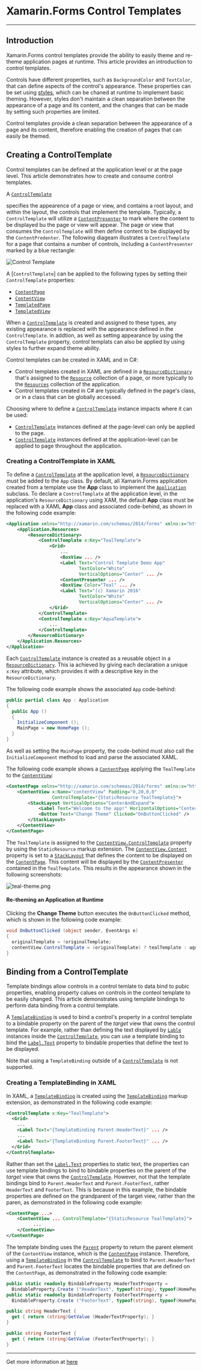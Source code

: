 # Xamarin.Forms Control Templates

<hr/>

## Introduction

Xamarin.Forms control templates provide the ability to easily theme and re-theme application pages at runtime. This article provides an introduction to control templates.

Controls have different properties, such as `BackgroundColor` and `TextColor`, that can define aspects of the control's appearance. These properties can be set using [styles](https://docs.microsoft.com/en-us/xamarin/xamarin-forms/user-interface/styles/index), which can be chaned at runtime to implement basic theming. However, styles don't maintain a clean separation between the appearance of a page and its content, and the changes that can be made by setting such properties are limited.

Control templates provide a clean separation between the appearance of a page and its content, therefore enabling the creation of pages that can easily be themed.

## Creating a ControlTemplate

Control templates can be defined at the application level or at the page level. This article demonstrates how to create and consume control templates.

A [`ControlTemplate`](https://docs.microsoft.com/en-us/dotnet/api/xamarin.forms.controltemplate)

specifies the appearence of a page or view, and contains a root layout, and within the layout, the controls that implement the template. Typically, a `ControlTemplate` will utilize a [`ContentPresenter`](https://docs.microsoft.com/en-us/dotnet/api/xamarin.forms.contentpresenter) to mark where the content to be displayed bu the page or view will appear. The page or view that consumes the `ControlTemplate` will then define content to be displayed by the `ContentPredenter`. The following diageam illustrates a `ControlTemplate` for a page that contains a number of controls, including a `ContentPresenter` marked by a blue rectangle:

![Control Template](../../../../img-root/control-template.png)

A [`ControlTemplate`] can be applied to the following types by setting their `ControlTemplate` properties:

- [`ContentPage`](https://docs.microsoft.com/en-us/dotnet/api/xamarin.forms.contentpage)
- [`ContentView`](https://docs.microsoft.com/en-us/dotnet/api/xamarin.forms.contentview)
- [`TemplatedPage`](https://docs.microsoft.com/en-us/dotnet/api/xamarin.forms.templatedpage)
- [`TemplatedView`](https://docs.microsoft.com/en-us/dotnet/api/xamarin.forms.templatedview)

When a [`ControlTemplate`](https://docs.microsoft.com/en-us/dotnet/api/xamarin.forms.controltemplate) is created and assigned to these types, any existing appearance is replaced with the appearance defined in the `ControlTemplate`. in addtion, as well as setting appearance by using the `ControlTemplate` property, control templats can also be applied by using styles to further expand theme ability.

Control templates can be created in XAML and in C#:

- Control templates created in XAML are defined in a [`ResourceDictionary`](https://docs.microsoft.com/en-us/dotnet/api/xamarin.forms.resourcedictionary) that's assigned to the [`Resource`](https://docs.microsoft.com/en-us/dotnet/api/xamarin.forms.visualelement.resources#Xamarin_Forms_VisualElement_Resources) collection of a page, or more typically to the [`Resources`](https://docs.microsoft.com/en-us/dotnet/api/xamarin.forms.application.resources#Xamarin_Forms_Application_Resources) collection of the application.
- Control templates created in C# are typically defined in the page's class, or in a class that can be globally accessed.

Choosing where to define a [`ControlTemplate`](https://docs.microsoft.com/en-us/dotnet/api/xamarin.forms.controltemplate) instance impacts where it can be used:

- [`ControlTemplate`](https://docs.microsoft.com/en-us/dotnet/api/xamarin.forms.controltemplate) instances defined at the page-level can only be applied to the page.
- [`ControlTemplate`](https://docs.microsoft.com/en-us/dotnet/api/xamarin.forms.controltemplate) instances defined at the application-level can be applied to page throughout the application.

### Creating a ControlTemplate in XAML

To define a [`ControlTemplate`](https://docs.microsoft.com/en-us/dotnet/api/xamarin.forms.controltemplate) at the application level, a [`ResourceDictionary`](https://docs.microsoft.com/en-us/dotnet/api/xamarin.forms.resourcedictionary) must be added to the `App` class. By default, all Xamarin.Forms application created from a template use the **App** class to implement the [`Application`](https://docs.microsoft.com/en-us/dotnet/api/xamarin.forms.application) subclass. To declare a `ControlTemplate` at the application level, in the application's `ResourceDictionary` using XAM, the default **App** class must be replaced with a XAML **App** class and associated code-behind, as shown in the following code example:

```xml
<Application xmlns="http://xamarin.com/schemas/2014/forms" xmlns:x="http://schemas.microsoft.com/winfx/2009/xaml" x:Class="SimpleTheme.App">
    <Application.Resources>
        <ResourceDictionary>
            <ControlTemplate x:Key="TealTemplate">
                <Grid>
                    ...
                    <BoxView ... />
                    <Label Text="Control Template Demo App"
                           TextColor="White"
                           VerticalOptions="Center" ... />
                    <ContentPresenter ... />
                    <BoxView Color="Teal" ... />
                    <Label Text="(c) Xamarin 2016"
                           TextColor="White"
                           VerticalOptions="Center" ... />
                </Grid>
            </ControlTemplate>
            <ControlTemplate x:Key="AquaTemplate">
                ...
            </ControlTemplate>
        </ResourceDictionary>
    </Application.Resources>
</Application>
```

Each [`ControlTemplate`](https://docs.microsoft.com/en-us/dotnet/api/xamarin.forms.controltemplate) instance is created as a reusable object in a [`ResourceDictionary`](https://docs.microsoft.com/en-us/dotnet/api/xamarin.forms.resourcedictionary). This ia achieved by giving each declaration a unique `x:Key` attribute, which provides it with a descriptive key in the `ResourceDictionary`.

The following code example shows the associated `App` code-behind:

```csharp
public partial class App : Application
{
  public App ()
  {
    InitializeComponent ();
    MainPage = new HomePage ();
  }
}
```

As well as setting the `MainPage` property, the code-behind must also call the `InitializeComponent` method to load and parse the associated XAML.

The following code example shows a [`ContentPage`](https://docs.microsoft.com/en-us/dotnet/api/xamarin.forms.contentpage) applying the `TealTemplate` to the [`ContentView`](https://docs.microsoft.com/en-us/dotnet/api/xamarin.forms.contentview):

```xml
<ContentPage xmlns="http://xamarin.com/schemas/2014/forms" xmlns:x="http://schemas.microsoft.com/winfx/2009/xaml" x:Class="SimpleTheme.HomePage">
    <ContentView x:Name="contentView" Padding="0,20,0,0"
                 ControlTemplate="{StaticResource TealTemplate}">
        <StackLayout VerticalOptions="CenterAndExpand">
            <Label Text="Welcome to the app!" HorizontalOptions="Center" />
            <Button Text="Change Theme" Clicked="OnButtonClicked" />
        </StackLayout>
    </ContentView>
</ContentPage>
```

The `TealTemplate` is assigned to the [`ContentView.ControlTemplate`](https://docs.microsoft.com/en-us/dotnet/api/xamarin.forms.templatedview.controltemplate#Xamarin_Forms_TemplatedView_ControlTemplate) property by using the `StaticResource` markup extension. The [`ContentView.Content`](https://docs.microsoft.com/en-us/dotnet/api/xamarin.forms.contentview.content#Xamarin_Forms_ContentView_Content) property is set to a [`StackLayout`](https://docs.microsoft.com/en-us/dotnet/api/xamarin.forms.stacklayout) that defines the content to be displayed on the [`ContentPage`](https://docs.microsoft.com/en-us/dotnet/api/xamarin.forms.contentpage). This content will be displayed by the [`ContentPresenter`](https://docs.microsoft.com/en-us/dotnet/api/xamarin.forms.contentpresenter) contained in the `TealTemplate`. This results in the appearance shown in the following screenshots:

![teal-theme.png](../../../../img-root/teal-theme.png)

#### Re-theming an Application at Runtime

Clicking the **Change Theme** button executes the `OnButtonClicked` method, which is shown in the following code example:

```csharp
void OnButtonClicked (object sender, EventArgs e)
{
  originalTemplate = !originalTemplate;
  contentView.ControlTemplate = (originalTemplate) ? tealTemplate : aquaTemplate;
}
```

## Binding from a ControlTemplate

Template bindings allow controls in a control temlate to data bind to pubic properties, enabling property calues on controls in the conteol template to be easily changed. This
article demonstrates using template bindings to perform data binding from a control template.

A [`TemplateBinding`](https://docs.microsoft.com/en-us/dotnet/api/xamarin.forms.templatebinding) is used to bind a control's property in a control template to a bindable property on the parent of the _target_ view that owns the control template. For example, rather than defining the text displayed by [`Lable`](https://docs.microsoft.com/en-us/dotnet/api/xamarin.forms.label) instances inside the [`ControlTemplate`](https://docs.microsoft.com/en-us/dotnet/api/xamarin.forms.controltemplate), you can use a template binding to bind the [`Label.Text`](https://docs.microsoft.com/en-us/dotnet/api/xamarin.forms.label.text#Xamarin_Forms_Label_Text) property to bindable properties that define the text to be displayed.

Note that using a `TemplateBinding` outside of a [`ControlTemplate`](https://docs.microsoft.com/en-us/dotnet/api/xamarin.forms.controltemplate) is not supported.

### Creating a TemplateBinding in XAML

In XAML, a [`TemplateBinding`](https://docs.microsoft.com/en-us/dotnet/api/xamarin.forms.templatebinding) is created using the [`TemplateBinding`](https://docs.microsoft.com/en-us/dotnet/api/xamarin.forms.xaml.templatebindingextension) markup extension, as demonstrated in the following code example:

```xml
<ControlTemplate x:Key="TealTemplate">
  <Grid>
    ...
    <Label Text="{TemplateBinding Parent.HeaderText}" ... />
    ...
    <Label Text="{TemplateBinding Parent.FooterText}" ... />
  </Grid>
</ControlTemplate>
```

Rather than set the [`Label.Text`](https://docs.microsoft.com/en-us/dotnet/api/xamarin.forms.label.text#Xamarin_Forms_Label_Text) properties to static text, the properties can use template bindings to bind to bindable properties on the parent of the _target_ view that owns the [`ControlTemplate`](https://docs.microsoft.com/en-us/dotnet/api/xamarin.forms.controltemplate). However, not that the template bindings bind to `Parent.HeaderText` and `Parent.FooterText`, rather `HeaderText` and `FooterText`. This is because in this example, the bindable properties are defined on the grandparent of the target view, rather than the paren, as demonstrated in the following code example:

```xml
<ContentPage ...>
    <ContentView ... ControlTemplate="{StaticResource TealTemplate}">
          ...
    </ContentView>
</ContentPage>
```

The template binding uses the [`Parent`](https://docs.microsoft.com/en-us/dotnet/api/xamarin.forms.element.parent#Xamarin_Forms_Element_Parent) property to return the parent element of the `ContentView` instance, which is the [`ContentPage`](https://docs.microsoft.com/en-us/dotnet/api/xamarin.forms.contentpage) instance. Therefore, using a [`TemplateBinding`](https://docs.microsoft.com/en-us/dotnet/api/xamarin.forms.templatebinding) in the [`ControlTemplate`](https://docs.microsoft.com/en-us/dotnet/api/xamarin.forms.controltemplate) to bind to `Parent.HeaderText` and `Parent.FooterText` locates the bindable properties that are defined on the `ContentPage`, as demonstrated in the following code example:

```csharp
public static readonly BindableProperty HeaderTextProperty =
  BindableProperty.Create ("HeaderText", typeof(string), typeof(HomePage), "Control Template Demo App");
public static readonly BindableProperty FooterTextProperty =
  BindableProperty.Create ("FooterText", typeof(string), typeof(HomePage), "(c) Xamarin 2016");

public string HeaderText {
  get { return (string)GetValue (HeaderTextProperty); }
}

public string FooterText {
  get { return (string)GetValue (FooterTextProperty); }
}
```

<hr/>

Get more information at [here](https://docs.microsoft.com/en-us/xamarin/xamarin-forms/app-fundamentals/templates/control-templates/)
